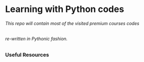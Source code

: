 # Learning with Python codes

###### This repo will contain most of the visited premium courses codes 
###### re-written in Pythonic fashion.

### Useful Resources
#### 
[Python Design Patterns]: https://github.com/faif/python-patterns